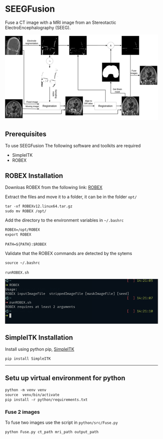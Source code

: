 # SEEGFusion

Fuse a CT image with a MRI image from an Stereotactic ElectroEncephalography (SEEG).

![Fusion method](images/image_fusion.png)

## Prerequisites

To use SEEGFusion  The following software and toolkits are required

* SimpleITK
* ROBEX

## ROBEX Installation

Downloas ROBEX from the following link: [ROBEX](https://www.nitrc.org/frs/download.php/5994/ROBEXv12.linux64.tar.gzjk)

Extract the files and move it to a folder, it can be in the folder `opt/`

```Shell
tar -xf ROBEXv12.linux64.tar.gz
sudo mv ROBEX /opt/
```

Add the directory to the environment variables in `~/.bashrc`

```Shell
ROBEX=/opt/ROBEX
export ROBEX

PATH=${PATH}:$ROBEX
```

Validate that the ROBEX commands are detected by the sytems

```Shell
source ~/.bashrc

runROBEX.sh
```

![ROBEX Installed](images/ROBEX_installed.png)

## SimpleITK Installation

Install using python pip, [SimpleITK](https://simpleitk.readthedocs.io/en/master/gettingStarted.html)

```shell
pip install SimpleITK
```

---------------------

## Setu up virtual environment for python

```shell
python -m venv venv
source  venv/bin/activate
pip install -r python/requirements.txt
```

### Fuse 2 images

To fuse two images use the script in `python/src/Fuse.py`

```shell
python Fuse.py ct_path mri_path output_path
```
